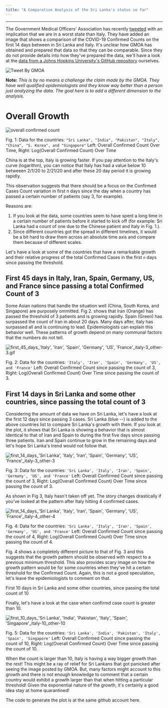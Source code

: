 ```yaml
---
title: "A Comparative Analysis of the Sri Lanka's status so far"
---
```


---

The Government Medical Officers' Association has recently [tweeted](https://twitter.com/GMOAMU/status/1240598713652764672) with an implication that we are in a worst state than Italy. They have added an image that shows a comparison of the COVID-19 Confirmed Counts on the first 14 days between in Sri Lanka and Italy. It's unclear how GMOA has obtained and prepared that data so that they can be comparable. Since they do not provide details into how they've prepared the data, we'll have a look at the [data from a Johns Hopkins University's GitHub repository](https://github.com/CSSEGISandData/COVID-19/blob/master/csse_covid_19_data/csse_covid_19_time_series/time_series_19-covid-Confirmed.csv) ourselves.

![Tweet By GMOA](https://drive.google.com/uc?export=view&id=1Lkb5Dbma3ElYy3WfrG3L0Q5HbFDy9jAm)


**Note:** *This is by no means a challenge the claim made by the GMOA. They have well qualified epidemiologists and they know way better than a person just analyzing the data. The goal here is to add a different dimension to the analysis.*

# Overall Growth

![overall confirmed count](https://drive.google.com/uc?export=view&id=1-8R5BvHnTwn4uYDcQ1vSBqBCKkO6-oj3)

Fig. 1: Data for the countries: `"Sri Lanka", "India", "Pakistan", "Italy", "China", "S. Korea", and "Singapore"` Left: Overall Confirmed Count Over Time, Right: Log(Overall Confirmed Count) Over Time

China is at the top, Italy is growing faster. If you pay attention to the Italy's curve (logarithm), you can notice that Italy has had a value below 10 betweeen 2/1/20 to 2/21/20 and after these 20 day period it is growing rapidly.

This observation suggests that there should be a focus on the Confirmed Cases Count variation in first n days since the day when a country has passed a certain number of patients (say 3, for example).

Reasons are:
1. If you look at the data, some countries seem to have spent a long time in a certain number of patients before it started to kick off (for example: Sri Lanka had a count of one due to the Chinese patient and Italy in Fig. 1.). 
2. Since different countries got the spread in different timelines, it would be a bit hard to draw them across an absolute time axis and compare them because of different scales.

Let's have a look at some of the countries that have a remarkable growth and their relative progress of the total Confirmed Cases in the first `n` days since passing the threshold.

## First 45 days in Italy, Iran, Spain, Germany, US, and France since passing a total Confirmed Count of 3

Some Asian nations that handle the situation well (China, South Korea, and Singapore) are purposely ommitted. Fig 2. shows that Iran (Orange) has passed the threshold of 3 patients and is growing rapidly. Spain (Green) has surpassed the count of Iran in about 20 days. Many days after, Italy has surpassed all and is continuing to lead. Epidemiologists can explain this behavior well. These patterns of growth depend on many communal factors that the numbers do not tell.


![first_45_days_'Italy', 'Iran', 'Spain', 'Germany', 'US', 'France'_italy-3_other-3.gif](https://drive.google.com/uc?export=view&id=1-9tvA8q9lzROOqoYJXQ2cRFzpNzSsX6K)

Fig. 2: Data for the countries: `'Italy', 'Iran', 'Spain', 'Germany', 'US', and 'France'` Left: Overall Confirmed Count since passing the count of 3, Right: Log(Overall Confirmed Count) Over Time since passing the count of 3.

## First 14 days in Sri Lanka and some other countries, since passing the total count of 3

Considering the amount of data we have on Sri Lanka, let's have a look at the first 12 days since passing 3 cases. Sri Lanka (blue --) is added to the above countries list to compare Sri Lanka's growth with them.
If you look at the plot, it shows that Sri Lanka is showing a behavior that is almost identical to that of Iran and Spain to during the first five days since passing three patients. Iran and Spain continue to grow in the remaining days and let's hope Sri Lanka's trend would not follow that.

![first_14_days_'Sri Lanka', 'Italy', 'Iran', 'Spain', 'Germany', 'US', 'France'_italy-3_other-3](https://drive.google.com/uc?export=view&id=1-O40lrdC5xLDiW7_SMhDLWS1CU9efeDE)

Fig. 3: Data for the countries: `'Sri Lanka', 'Italy', 'Iran', 'Spain', 'Germany', 'US', and 'France'` Left: Overall Confirmed Count since passing the count of 3, Right: Log(Overall Confirmed Count) Over Time since passing the count of 3.

As shown in Fig 3, Italy hasn't taken off yet. The story changes drastically if you've looked at the pattern after Italy hitting 4 confirmed cases.

![first_14_days_'Sri Lanka', 'Italy', 'Iran', 'Spain', 'Germany', 'US', 'France'_italy-4_other-4](https://drive.google.com/uc?export=view&id=1-Oaecl2QaBojZW47rGOIUDD2bwdhIbVf)

Fig. 4: Data for the countries: `'Sri Lanka', 'Italy', 'Iran', 'Spain', 'Germany', 'US', and 'France'` Left: Overall Confirmed Count since passing the count of 4, Right: Log(Overall Confirmed Count) Over Time since passing the count of 4.

Fig. 4 shows a completely different picture to that of Fig. 3 and this suggests that the growth pattern should be observed with respect to a previous minimum threshold. This also provides scary image on how the growth pattern would be for some countries when they've hit a certain threshold for the Confirmed Count.
Again, this is not a good speculation, let's leave the epidemiologists to comment on that.

First 10 days in Sri Lanka and some other countries, since passing the total count of 10

Finally, let's have a look at the case when confirmd case count is greater than 10.

![first_10_days_'Sri Lanka', 'India', 'Pakistan', 'Italy', 'Spain', 'Singapore'_italy-10_other-10](https://drive.google.com/uc?export=view&id=1-OoSPjRe1kX02bvwc044TOw9isMNSVj1)


Fig. 5: Data for the countries: `'Sri Lanka', 'India', 'Pakistan', 'Italy', 'Spain', 'Singapore'` Left: Overall Confirmed Count since passing the count of 10, Right: Log(Overall Confirmed Count) Over Time since passing the count of 10.

When the count is larger than 10, Italy is having a way bigger growth than the rest! This might be a ray of relief for Sri Lankans that got panicked after seeing the image posted by GMOA. But, many factors might account to this growth and there is not enough knowledge to comment that a certain country would exhibit a growth larger than that when hitting a particular threshold! Given the exponential nature of the growth, it's certainly a good idea stay at home quarantined!

The code to generate the plot is at the same github account here.


















